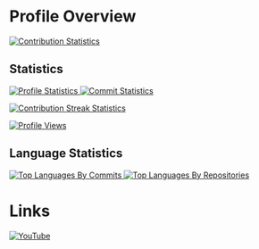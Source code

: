 # Profile Overview

[![Contribution Statistics](http://github-profile-summary-cards.vercel.app/api/cards/profile-details?username=Slqmy&theme=aura)](https://github.com/Slqmy)

## Statistics

[![Profile Statistics](http://github-profile-summary-cards.vercel.app/api/cards/stats?username=Slqmy&theme=aura) ![Commit Statistics](http://github-profile-summary-cards.vercel.app/api/cards/productive-time?username=Slqmy&theme=aura&utcOffset=1)](https://github.com/Slqmy)

[![Contribution Streak Statistics](https://github-readme-streak-stats.herokuapp.com/?user=slqmy&hide_border=true&card_width=338&theme=aura)](https://github.com/slqmy)

[![Profile Views](https://komarev.com/ghpvc/?username=slqmy&color=green&style=flat)](https://github.com/Slqmy)

## Language Statistics

[![Top Languages By Commits](http://github-profile-summary-cards.vercel.app/api/cards/most-commit-language?username=Slqmy&theme=aura) ![Top Languages By Repositories](http://github-profile-summary-cards.vercel.app/api/cards/repos-per-language?username=Slqmy&theme=aura)](https://github.com/Slqmy)

# Links

[![YouTube](https://img.shields.io/badge/YouTube-ff0000?style=for-the-badge&logo=youtube&logoColor=white)](https://www.youtube.com/channel/UCxadpGtkbIDcnKaddRFWV8g)
